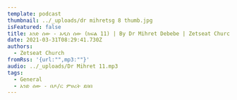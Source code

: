 ```yaml
---
template: podcast
thumbnail: ../_uploads/dr mihretsg 8 thumb.jpg
isFeatured: false
title: አንድ ሰው - አዲስ ሰው (ክፍል 11) | By Dr Mihret Debebe | Zetseat Church
date: 2021-03-31T08:29:41.730Z
authors:
  - Zetseat Church
fromRss: '{url:"",mp3:""}'
audio: ../_uploads/Dr Mihret 11.mp3
tags:
  - General
  - አንድ ሰው - በዶ/ር ምሀረት ደበበ
---
```

